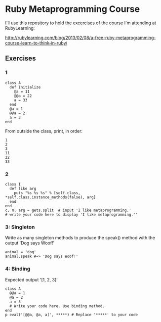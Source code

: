 # Ruby Metaprogramming Course

I'll use this repository to hold the excercises of the course I'm attending at RubyLearning:

http://rubylearning.com/blog/2013/02/08/a-free-ruby-metaprogramming-course-learn-to-think-in-ruby/

## Exercises

### 1

    class A
      def initialize
        @a = 11
        @@a = 22
        a = 33
      end
      @a = 1
      @@a = 2
      a = 3
    end

From outside the class, print, in order:

    1
    2
    3
    11
    22
    33

### 2

    class I
      def like arg
        puts "%s %s %s" % [self.class, *self.class.instance_methods(false), arg]
      end
    end
    c, m, arg = gets.split  # input 'I like metaprogramming.'
    # write your code here to display 'I like metaprogramming.''

### 3: Singleton

Write as many singleton methods to produce the speak() method with the output 'Dog says Woof!'

    animal = 'dog'
    animal.speak #=> 'Dog says Woof!'

### 4: Binding

Expected output '[1, 2, 3]'

    class A
      @@a = 1
      @a = 2
      a = 3
      # Write your code here. Use binding method.
    end
    p eval('[@@a, @a, a]', *****) # Replace '*****' to your code
